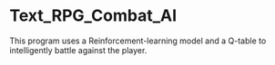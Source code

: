 # Text_RPG_Combat_AI
This program uses a Reinforcement-learning model and a Q-table to intelligently battle against the player.
